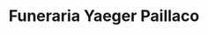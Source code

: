 ---
title: "Funeraria Yaeger Paillaco"
url: /paillaco/funeraria-yaeger-paillaco/
shop: Bestattungen
---